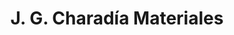 ---
title: "J. G. Charadía Materiales"
url: /gualeguaychu/j-g-charadia-materiales/
shop: Baustoffe
---